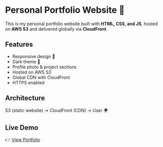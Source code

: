 # Personal Portfolio Website 🚀

This is my personal portfolio website built with **HTML, CSS, and JS**, hosted on **AWS S3** and delivered globally via **CloudFront**.

## Features
- Responsive design 📱
- Dark theme 🌙
- Profile photo & project sections
- Hosted on AWS S3
- Global CDN with CloudFront
- HTTPS enabled

## Architecture
S3 (static website) → CloudFront (CDN) → User 🌍


## Live Demo
👉 [View Portfolio](https://d3gmrpfs2n7sjz.cloudfront.net)

